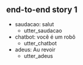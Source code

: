 ## end-to-end story 1
* saudacao: salut
   - utter_saudacao
* chatbot: você é um robô
   - utter_chatbot
* adeus: Au revoir
   - utter_adeus